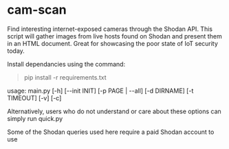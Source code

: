 # cam-scan
Find interesting internet-exposed cameras through the Shodan API. This script will gather images from live hosts found on Shodan and present them in an HTML document. Great for showcasing the poor state of IoT security today.

Install dependancies using the command:
> pip install -r requirements.txt

usage: main.py [-h] [--init INIT] [-p PAGE | --all] [-d DIRNAME] [-t TIMEOUT] [-v] [-c]

Alternatively, users who do not understand or care about these options can simply run quick.py

Some of the Shodan queries used here require a paid Shodan account to use
